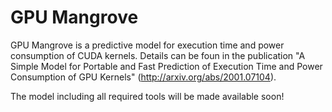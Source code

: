 # GPU Mangrove
GPU Mangrove is a predictive model for execution time and power consumption of CUDA kernels. Details can be foun in the  publication "A Simple Model for Portable and Fast Prediction of Execution Time and Power Consumption of GPU Kernels" (http://arxiv.org/abs/2001.07104).

The model including all required tools will be made available soon!
